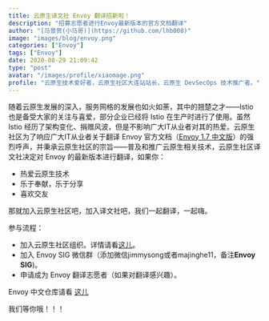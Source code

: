 ```yaml
---
title: 云原生译文社 Envoy 翻译招新啦！
description: "招募志愿者进行Envoy最新版本的官方文档翻译"
author: "[马景贺(小马哥)](https://github.com/lhb008)"
image: "images/blog/envoy.png"
categories: ["Envoy"]
tags: ["Envoy"]
date: 2020-08-29 21:09:42
type: "post"
avatar: "/images/profile/xiaomage.png"
profile: "云原生技术爱好者，云原生社区大连站站长，云原生 DevSecOps 技术推广者。"
---
```


随着云原生发展的深入，服务网格的发展也如火如荼，其中的翘楚之才——Istio 也是备受大家的关注与喜爱，部分企业已经将 Istio 在生产时进行了使用。虽然 Istio 经历了架构变化、捐赠风波，但是不影响广大IT从业者对其的热爱。云原生社区为了响应广大IT从业者关于翻译 Envoy 官方文档（[Envoy 1.7 中文版](https://www.servicemesher.com/envoy/)）的强烈呼声，并秉承云原生社区的宗旨——普及和推广云原生相关技术，云原生社区译文社决定对 Envoy 的最新版本进行翻译，如果你：

* 热爱云原生技术
* 乐于奉献，乐于分享
* 喜欢交友

那就加入云原生社区吧，加入译文社吧，我们一起翻译，一起嗨。

参与流程：
* 加入云原生社区组织。详情请看[这儿](https://github.com/cloudnativeto/community/issues/44)。
* 加入 Envoy SIG 微信群（添加微信jimmysong或者majinghe11，备注**Envoy SIG**)。
* 申请成为 Envoy 翻译志愿者（如果对翻译感兴趣）。

Envoy 中文仓库请看 [这儿](https://github.com/cloudnativeto/envoy)

我们等你哦！！！

